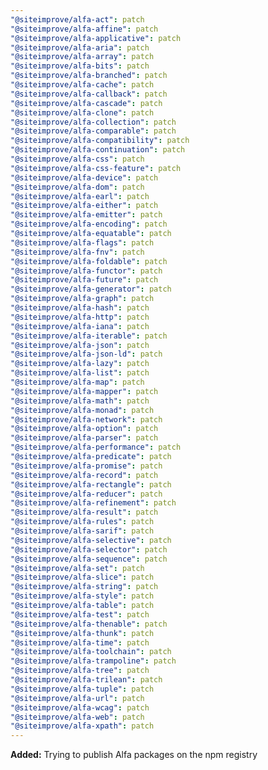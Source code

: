 ```yaml
---
"@siteimprove/alfa-act": patch
"@siteimprove/alfa-affine": patch
"@siteimprove/alfa-applicative": patch
"@siteimprove/alfa-aria": patch
"@siteimprove/alfa-array": patch
"@siteimprove/alfa-bits": patch
"@siteimprove/alfa-branched": patch
"@siteimprove/alfa-cache": patch
"@siteimprove/alfa-callback": patch
"@siteimprove/alfa-cascade": patch
"@siteimprove/alfa-clone": patch
"@siteimprove/alfa-collection": patch
"@siteimprove/alfa-comparable": patch
"@siteimprove/alfa-compatibility": patch
"@siteimprove/alfa-continuation": patch
"@siteimprove/alfa-css": patch
"@siteimprove/alfa-css-feature": patch
"@siteimprove/alfa-device": patch
"@siteimprove/alfa-dom": patch
"@siteimprove/alfa-earl": patch
"@siteimprove/alfa-either": patch
"@siteimprove/alfa-emitter": patch
"@siteimprove/alfa-encoding": patch
"@siteimprove/alfa-equatable": patch
"@siteimprove/alfa-flags": patch
"@siteimprove/alfa-fnv": patch
"@siteimprove/alfa-foldable": patch
"@siteimprove/alfa-functor": patch
"@siteimprove/alfa-future": patch
"@siteimprove/alfa-generator": patch
"@siteimprove/alfa-graph": patch
"@siteimprove/alfa-hash": patch
"@siteimprove/alfa-http": patch
"@siteimprove/alfa-iana": patch
"@siteimprove/alfa-iterable": patch
"@siteimprove/alfa-json": patch
"@siteimprove/alfa-json-ld": patch
"@siteimprove/alfa-lazy": patch
"@siteimprove/alfa-list": patch
"@siteimprove/alfa-map": patch
"@siteimprove/alfa-mapper": patch
"@siteimprove/alfa-math": patch
"@siteimprove/alfa-monad": patch
"@siteimprove/alfa-network": patch
"@siteimprove/alfa-option": patch
"@siteimprove/alfa-parser": patch
"@siteimprove/alfa-performance": patch
"@siteimprove/alfa-predicate": patch
"@siteimprove/alfa-promise": patch
"@siteimprove/alfa-record": patch
"@siteimprove/alfa-rectangle": patch
"@siteimprove/alfa-reducer": patch
"@siteimprove/alfa-refinement": patch
"@siteimprove/alfa-result": patch
"@siteimprove/alfa-rules": patch
"@siteimprove/alfa-sarif": patch
"@siteimprove/alfa-selective": patch
"@siteimprove/alfa-selector": patch
"@siteimprove/alfa-sequence": patch
"@siteimprove/alfa-set": patch
"@siteimprove/alfa-slice": patch
"@siteimprove/alfa-string": patch
"@siteimprove/alfa-style": patch
"@siteimprove/alfa-table": patch
"@siteimprove/alfa-test": patch
"@siteimprove/alfa-thenable": patch
"@siteimprove/alfa-thunk": patch
"@siteimprove/alfa-time": patch
"@siteimprove/alfa-toolchain": patch
"@siteimprove/alfa-trampoline": patch
"@siteimprove/alfa-tree": patch
"@siteimprove/alfa-trilean": patch
"@siteimprove/alfa-tuple": patch
"@siteimprove/alfa-url": patch
"@siteimprove/alfa-wcag": patch
"@siteimprove/alfa-web": patch
"@siteimprove/alfa-xpath": patch
---
```


**Added:** Trying to publish Alfa packages on the npm registry
